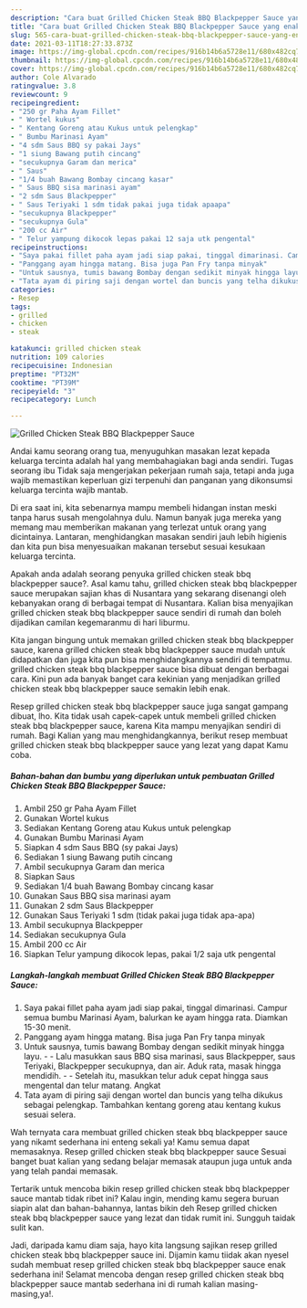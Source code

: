 ```yaml
---
description: "Cara buat Grilled Chicken Steak BBQ Blackpepper Sauce yang enak Untuk Jualan"
title: "Cara buat Grilled Chicken Steak BBQ Blackpepper Sauce yang enak Untuk Jualan"
slug: 565-cara-buat-grilled-chicken-steak-bbq-blackpepper-sauce-yang-enak-untuk-jualan
date: 2021-03-11T18:27:33.873Z
image: https://img-global.cpcdn.com/recipes/916b14b6a5728e11/680x482cq70/grilled-chicken-steak-bbq-blackpepper-sauce-foto-resep-utama.jpg
thumbnail: https://img-global.cpcdn.com/recipes/916b14b6a5728e11/680x482cq70/grilled-chicken-steak-bbq-blackpepper-sauce-foto-resep-utama.jpg
cover: https://img-global.cpcdn.com/recipes/916b14b6a5728e11/680x482cq70/grilled-chicken-steak-bbq-blackpepper-sauce-foto-resep-utama.jpg
author: Cole Alvarado
ratingvalue: 3.8
reviewcount: 9
recipeingredient:
- "250 gr Paha Ayam Fillet"
- " Wortel kukus"
- " Kentang Goreng atau Kukus untuk pelengkap"
- " Bumbu Marinasi Ayam"
- "4 sdm Saus BBQ sy pakai Jays"
- "1 siung Bawang putih cincang"
- "secukupnya Garam dan merica"
- " Saus"
- "1/4 buah Bawang Bombay cincang kasar"
- " Saus BBQ sisa marinasi ayam"
- "2 sdm Saus Blackpepper"
- " Saus Teriyaki 1 sdm tidak pakai juga tidak apaapa"
- "secukupnya Blackpepper"
- "secukupnya Gula"
- "200 cc Air"
- " Telur yampung dikocok lepas pakai 12 saja utk pengental"
recipeinstructions:
- "Saya pakai fillet paha ayam jadi siap pakai, tinggal dimarinasi. Campur semua bumbu Marinasi Ayam, balurkan ke ayam hingga rata. Diamkan 15-30 menit."
- "Panggang ayam hingga matang. Bisa juga Pan Fry tanpa minyak"
- "Untuk sausnya, tumis bawang Bombay dengan sedikit minyak hingga layu.   Lalu masukkan saus BBQ sisa marinasi, saus Blackpepper, saus Teriyaki, Blackpepper secukupnya, dan air. Aduk rata, masak hingga mendidih.  Setelah itu, masukkan telur aduk cepat hingga saus mengental dan telur matang. Angkat"
- "Tata ayam di piring saji dengan wortel dan buncis yang telha dikukus sebagai pelengkap. Tambahkan kentang goreng atau kentang kukus sesuai selera."
categories:
- Resep
tags:
- grilled
- chicken
- steak

katakunci: grilled chicken steak 
nutrition: 109 calories
recipecuisine: Indonesian
preptime: "PT32M"
cooktime: "PT39M"
recipeyield: "3"
recipecategory: Lunch

---
```



![Grilled Chicken Steak BBQ Blackpepper Sauce](https://img-global.cpcdn.com/recipes/916b14b6a5728e11/680x482cq70/grilled-chicken-steak-bbq-blackpepper-sauce-foto-resep-utama.jpg)

Andai kamu seorang orang tua, menyuguhkan masakan lezat kepada keluarga tercinta adalah hal yang membahagiakan bagi anda sendiri. Tugas seorang ibu Tidak saja mengerjakan pekerjaan rumah saja, tetapi anda juga wajib memastikan keperluan gizi terpenuhi dan panganan yang dikonsumsi keluarga tercinta wajib mantab.

Di era  saat ini, kita sebenarnya mampu membeli hidangan instan meski tanpa harus susah mengolahnya dulu. Namun banyak juga mereka yang memang mau memberikan makanan yang terlezat untuk orang yang dicintainya. Lantaran, menghidangkan masakan sendiri jauh lebih higienis dan kita pun bisa menyesuaikan makanan tersebut sesuai kesukaan keluarga tercinta. 



Apakah anda adalah seorang penyuka grilled chicken steak bbq blackpepper sauce?. Asal kamu tahu, grilled chicken steak bbq blackpepper sauce merupakan sajian khas di Nusantara yang sekarang disenangi oleh kebanyakan orang di berbagai tempat di Nusantara. Kalian bisa menyajikan grilled chicken steak bbq blackpepper sauce sendiri di rumah dan boleh dijadikan camilan kegemaranmu di hari liburmu.

Kita jangan bingung untuk memakan grilled chicken steak bbq blackpepper sauce, karena grilled chicken steak bbq blackpepper sauce mudah untuk didapatkan dan juga kita pun bisa menghidangkannya sendiri di tempatmu. grilled chicken steak bbq blackpepper sauce bisa dibuat dengan berbagai cara. Kini pun ada banyak banget cara kekinian yang menjadikan grilled chicken steak bbq blackpepper sauce semakin lebih enak.

Resep grilled chicken steak bbq blackpepper sauce juga sangat gampang dibuat, lho. Kita tidak usah capek-capek untuk membeli grilled chicken steak bbq blackpepper sauce, karena Kita mampu menyajikan sendiri di rumah. Bagi Kalian yang mau menghidangkannya, berikut resep membuat grilled chicken steak bbq blackpepper sauce yang lezat yang dapat Kamu coba.

<!--inarticleads1-->

##### Bahan-bahan dan bumbu yang diperlukan untuk pembuatan Grilled Chicken Steak BBQ Blackpepper Sauce:

1. Ambil 250 gr Paha Ayam Fillet
1. Gunakan  Wortel kukus
1. Sediakan  Kentang Goreng atau Kukus untuk pelengkap
1. Gunakan  Bumbu Marinasi Ayam
1. Siapkan 4 sdm Saus BBQ (sy pakai Jays)
1. Sediakan 1 siung Bawang putih cincang
1. Ambil secukupnya Garam dan merica
1. Siapkan  Saus
1. Sediakan 1/4 buah Bawang Bombay cincang kasar
1. Gunakan  Saus BBQ sisa marinasi ayam
1. Gunakan 2 sdm Saus Blackpepper
1. Gunakan  Saus Teriyaki 1 sdm (tidak pakai juga tidak apa-apa)
1. Ambil secukupnya Blackpepper
1. Sediakan secukupnya Gula
1. Ambil 200 cc Air
1. Siapkan  Telur yampung dikocok lepas, pakai 1/2 saja utk pengental




<!--inarticleads2-->

##### Langkah-langkah membuat Grilled Chicken Steak BBQ Blackpepper Sauce:

1. Saya pakai fillet paha ayam jadi siap pakai, tinggal dimarinasi. Campur semua bumbu Marinasi Ayam, balurkan ke ayam hingga rata. Diamkan 15-30 menit.
1. Panggang ayam hingga matang. Bisa juga Pan Fry tanpa minyak
1. Untuk sausnya, tumis bawang Bombay dengan sedikit minyak hingga layu.  -  - Lalu masukkan saus BBQ sisa marinasi, saus Blackpepper, saus Teriyaki, Blackpepper secukupnya, dan air. Aduk rata, masak hingga mendidih. -  - Setelah itu, masukkan telur aduk cepat hingga saus mengental dan telur matang. Angkat
1. Tata ayam di piring saji dengan wortel dan buncis yang telha dikukus sebagai pelengkap. Tambahkan kentang goreng atau kentang kukus sesuai selera.




Wah ternyata cara membuat grilled chicken steak bbq blackpepper sauce yang nikamt sederhana ini enteng sekali ya! Kamu semua dapat memasaknya. Resep grilled chicken steak bbq blackpepper sauce Sesuai banget buat kalian yang sedang belajar memasak ataupun juga untuk anda yang telah pandai memasak.

Tertarik untuk mencoba bikin resep grilled chicken steak bbq blackpepper sauce mantab tidak ribet ini? Kalau ingin, mending kamu segera buruan siapin alat dan bahan-bahannya, lantas bikin deh Resep grilled chicken steak bbq blackpepper sauce yang lezat dan tidak rumit ini. Sungguh taidak sulit kan. 

Jadi, daripada kamu diam saja, hayo kita langsung sajikan resep grilled chicken steak bbq blackpepper sauce ini. Dijamin kamu tiidak akan nyesel sudah membuat resep grilled chicken steak bbq blackpepper sauce enak sederhana ini! Selamat mencoba dengan resep grilled chicken steak bbq blackpepper sauce mantab sederhana ini di rumah kalian masing-masing,ya!.

